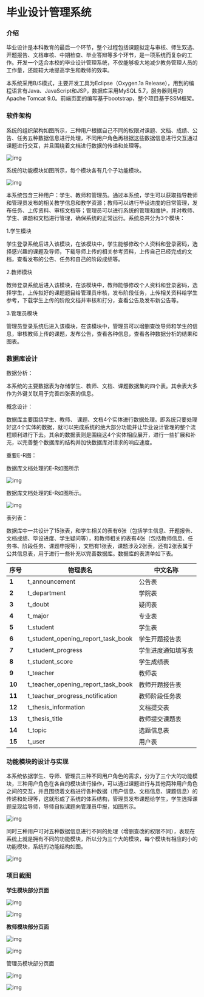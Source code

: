 # 毕业设计管理系统

### 介绍
毕业设计是本科教育的最后一个环节，整个过程包括课题拟定与审核、师生双选、开题报告、文档审核、中期检查、毕业答辩等多个环节，是一项系统而复杂的工作。开发一个适合本校的毕业设计管理系统，不仅能够极大地减少教务管理人员的工作量，还能较大地提高学生和教师的效率。

本系统采用B/S模式，主要开发工具为Eclipse（Oxygen.1a Release），用到的编程语言有Java、JavaScript和JSP，数据库采用MySQL 5.7，服务器则用的Apache Tomcat 9.0。前端页面的编写基于bootstrap，整个项目基于SSM框架。

### 软件架构
系统的组织架构如图所示，三种用户根据自己不同的权限对课题、文档、成绩、公告、任务五种数据信息进行处理，不同用户角色再根据这些数据信息进行交互通过课题进行交互，并且围绕着文档进行数据的传递和处理等。

 ![img](https://img-blog.csdnimg.cn/20190925144750623.png?x-oss-process=image/watermark,type_ZmFuZ3poZW5naGVpdGk,shadow_10,text_aHR0cHM6Ly9ibG9nLmNzZG4ubmV0L0FjZV8y,size_16,color_FFFFFF,t_70) 

系统的功能模块如图所示，每个模块各有几个子功能模块。

 ![img](https://img-blog.csdnimg.cn/2019092514482270.png?x-oss-process=image/watermark,type_ZmFuZ3poZW5naGVpdGk,shadow_10,text_aHR0cHM6Ly9ibG9nLmNzZG4ubmV0L0FjZV8y,size_16,color_FFFFFF,t_70) 

本系统包含三种用户：学生、教师和管理员。通过本系统，学生可以获取指导教师和管理员发布的相关教学信息和教学资源；教师可以进行毕设进度的日常管理，发布任务、上传资料、审核文档等；管理员可以进行系统的管理和维护，并对教师、学生、课题和文档进行管理，确保系统的正常运行。系统总共分为3个模块：

1.学生模块

学生登录系统后进入该模块，在该模块中，学生能够修改个人资料和登录密码，选择感兴趣的课题及导师，下载导师上传的相关参考资料，上传自己已经完成的文档，查看发布的公告、任务和自己的阶段成绩等。

2.教师模块

教师登录系统后进入该模块，在该模块中，教师能够修改个人资料和登录密码，选择学生，上传拟好的课题题目给管理员审核，发布阶段任务，上传相关资料给学生参考，下载学生上传的阶段文档并审核和打分，查看公告及发布新公告等。

3.管理员模块

管理员登录系统后进入该模块，在该模块中，管理员可以增删查改导师和学生的信息，审核教师上传的课题，发布公告，查看各种信息，查看各种数据分析的结果和图表。

### 数据库设计

数据分析：

本系统的主要数据表为存储学生、教师、文档、课题数据集的四个表。其余表大多作为外键关联用于完善四张表的信息。

概念设计：

数据库主要围绕学生、教师、 课题、文档4个实体进行数据处理。即系统只要处理好这4个实体的数据，就可以完成系统的绝大部分功能并让毕业设计管理的整个流程顺利进行下去。其余的数据表则是围绕这4个实体相应展开，进行一些扩展和补充，以完善整个数据库的结构并加快数据库对请求的响应速度。

重要E-R图：

数据库文档处理的E-R如图所示

![img](https://img-blog.csdnimg.cn/20190925145330555.png?x-oss-process=image/watermark,type_ZmFuZ3poZW5naGVpdGk,shadow_10,text_aHR0cHM6Ly9ibG9nLmNzZG4ubmV0L0FjZV8y,size_16,color_FFFFFF,t_70)![点击并拖拽以移动](data:image/gif;base64,R0lGODlhAQABAPABAP///wAAACH5BAEKAAAALAAAAAABAAEAAAICRAEAOw==)

数据库文档处理的E-R如图所示。

![img](https://img-blog.csdnimg.cn/20190925145357350.png?x-oss-process=image/watermark,type_ZmFuZ3poZW5naGVpdGk,shadow_10,text_aHR0cHM6Ly9ibG9nLmNzZG4ubmV0L0FjZV8y,size_16,color_FFFFFF,t_70)![点击并拖拽以移动](data:image/gif;base64,R0lGODlhAQABAPABAP///wAAACH5BAEKAAAALAAAAAABAAEAAAICRAEAOw==)

表列表：

数据库中一共设计了15张表，和学生相关的表有6张（包括学生信息、开题报告、文档成绩、毕设进度、学生疑问等），和教师相关的表有4张（包括教师信息、任务书、阶段任务、课题申报等），文档有1张表，课题涉及2张表，还有2张表属于公共信息表，用于进行一些补充以完善数据库。数据库的表清单如下表。

| **序号** | **物理表名**                       | **中文名称**       |
| -------- | ---------------------------------- | ------------------ |
| **1**    | t_announcement                     | 公告表             |
| **2**    | t_department                       | 学院表             |
| **3**    | t_doubt                            | 疑问表             |
| **4**    | t_major                            | 专业表             |
| **5**    | t_student                          | 学生表             |
| **6**    | t_student_opening_report_task_book | 学生开题报告表     |
| **7**    | t_student_progress                 | 学生进度通知填写表 |
| **8**    | t_student_score                    | 学生成绩表         |
| **9**    | t_teacher                          | 教师表             |
| **10**   | t_teacher_opening_report_task_book | 教师开题报告表     |
| **11**   | t_teacher_progress_notification    | 教师阶段任务表     |
| **12**   | t_thesis_information               | 文档提交表         |
| **13**   | t_thesis_title                     | 教师提交课题表     |
| **14**   | t_topic                            | 选题信息表         |
| **15**   | t_user                             | 用户表             |

### 功能模块的设计与实现

本系统依据学生、导师、管理员三种不同用户角色的需求，分为了三个大的功能模块，三种用户角色在各自的模块进行操作，可以通过课题进行与其他两种用户角色之间的交互，并且围绕着文档进行各种数据（用户信息、文档信息、课题信息）的传递和处理等，这就形成了系统的体系结构，管理员发布课题给学生，学生选择课题呈现给导师，导师自拟课题向管理员申报，如图所示。

![img](https://img-blog.csdnimg.cn/20190925152358253.png?x-oss-process=image/watermark,type_ZmFuZ3poZW5naGVpdGk,shadow_10,text_aHR0cHM6Ly9ibG9nLmNzZG4ubmV0L0FjZV8y,size_16,color_FFFFFF,t_70)![点击并拖拽以移动](data:image/gif;base64,R0lGODlhAQABAPABAP///wAAACH5BAEKAAAALAAAAAABAAEAAAICRAEAOw==)

同时三种用户可对五种数据信息进行不同的处理（增删查改的权限不同），表现在系统上就是拥有不同的功能模块，所以分为三个大的模块，每个模块有相应的小的功能模块，系统的功能结构如图。

![img](https://img-blog.csdnimg.cn/20190925152556896.png?x-oss-process=image/watermark,type_ZmFuZ3poZW5naGVpdGk,shadow_10,text_aHR0cHM6Ly9ibG9nLmNzZG4ubmV0L0FjZV8y,size_16,color_FFFFFF,t_70)![点击并拖拽以移动](data:image/gif;base64,R0lGODlhAQABAPABAP///wAAACH5BAEKAAAALAAAAAABAAEAAAICRAEAOw==)

### 项目截图

**学生模块部分页面**

![img](https://img-blog.csdnimg.cn/20190925154205713.png?x-oss-process=image/watermark,type_ZmFuZ3poZW5naGVpdGk,shadow_10,text_aHR0cHM6Ly9ibG9nLmNzZG4ubmV0L0FjZV8y,size_16,color_FFFFFF,t_70)![点击并拖拽以移动](data:image/gif;base64,R0lGODlhAQABAPABAP///wAAACH5BAEKAAAALAAAAAABAAEAAAICRAEAOw==)



![img](https://img-blog.csdnimg.cn/2019092515442220.png?x-oss-process=image/watermark,type_ZmFuZ3poZW5naGVpdGk,shadow_10,text_aHR0cHM6Ly9ibG9nLmNzZG4ubmV0L0FjZV8y,size_16,color_FFFFFF,t_70)![点击并拖拽以移动](data:image/gif;base64,R0lGODlhAQABAPABAP///wAAACH5BAEKAAAALAAAAAABAAEAAAICRAEAOw==)



**教师模块部分页面**

![img](https://img-blog.csdnimg.cn/2019092515444438.png?x-oss-process=image/watermark,type_ZmFuZ3poZW5naGVpdGk,shadow_10,text_aHR0cHM6Ly9ibG9nLmNzZG4ubmV0L0FjZV8y,size_16,color_FFFFFF,t_70)![点击并拖拽以移动](data:image/gif;base64,R0lGODlhAQABAPABAP///wAAACH5BAEKAAAALAAAAAABAAEAAAICRAEAOw==)



![img](https://img-blog.csdnimg.cn/20190925154455179.png?x-oss-process=image/watermark,type_ZmFuZ3poZW5naGVpdGk,shadow_10,text_aHR0cHM6Ly9ibG9nLmNzZG4ubmV0L0FjZV8y,size_16,color_FFFFFF,t_70)![点击并拖拽以移动](data:image/gif;base64,R0lGODlhAQABAPABAP///wAAACH5BAEKAAAALAAAAAABAAEAAAICRAEAOw==)



管理员模块部分页面

![img](https://img-blog.csdnimg.cn/20190925154631772.png?x-oss-process=image/watermark,type_ZmFuZ3poZW5naGVpdGk,shadow_10,text_aHR0cHM6Ly9ibG9nLmNzZG4ubmV0L0FjZV8y,size_16,color_FFFFFF,t_70)![点击并拖拽以移动](data:image/gif;base64,R0lGODlhAQABAPABAP///wAAACH5BAEKAAAALAAAAAABAAEAAAICRAEAOw==)



![img](https://img-blog.csdnimg.cn/2019092515465119.png?x-oss-process=image/watermark,type_ZmFuZ3poZW5naGVpdGk,shadow_10,text_aHR0cHM6Ly9ibG9nLmNzZG4ubmV0L0FjZV8y,size_16,color_FFFFFF,t_70)![点击并拖拽以移动](data:image/gif;base64,R0lGODlhAQABAPABAP///wAAACH5BAEKAAAALAAAAAABAAEAAAICRAEAOw==)